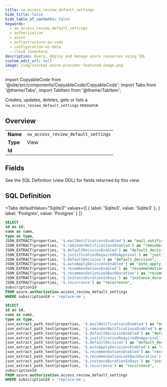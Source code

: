 ```yaml
--- 
title: vw_access_review_default_settings
hide_title: false
hide_table_of_contents: false
keywords:
  - vw_access_review_default_settings
  - authorization
  - azure
  - infrastructure-as-code
  - configuration-as-data
  - cloud inventory
description: Query, deploy and manage azure resources using SQL
custom_edit_url: null
image: /img/stackql-azure-provider-featured-image.png
---
```


import CopyableCode from '@site/src/components/CopyableCode/CopyableCode';
import Tabs from '@theme/Tabs';
import TabItem from '@theme/TabItem';

Creates, updates, deletes, gets or lists a <code>vw_access_review_default_settings</code> resource.

## Overview
<table><tbody>
<tr><td><b>Name</b></td><td><code>vw_access_review_default_settings</code></td></tr>
<tr><td><b>Type</b></td><td>View</td></tr>
<tr><td><b>Id</b></td><td><CopyableCode code="azure.authorization.vw_access_review_default_settings" /></td></tr>
</tbody></table>

## Fields

See the SQL Definition (view DDL) for fields returned by this view.

## SQL Definition

<Tabs
defaultValue="Sqlite3"
values={[
{ label: 'Sqlite3', value: 'Sqlite3' },
{ label: 'Postgres', value: 'Postgres' }
]}
>
<TabItem value="Sqlite3">

```sql
SELECT
id as id,
name as name,
type as type,
JSON_EXTRACT(properties, '$.mailNotificationsEnabled') as "mail_notifications_enabled",
JSON_EXTRACT(properties, '$.reminderNotificationsEnabled') as "reminder_notifications_enabled",
JSON_EXTRACT(properties, '$.defaultDecisionEnabled') as "default_decision_enabled",
JSON_EXTRACT(properties, '$.justificationRequiredOnApproval') as "justification_required_on_approval",
JSON_EXTRACT(properties, '$.defaultDecision') as "default_decision",
JSON_EXTRACT(properties, '$.autoApplyDecisionsEnabled') as "auto_apply_decisions_enabled",
JSON_EXTRACT(properties, '$.recommendationsEnabled') as "recommendations_enabled",
JSON_EXTRACT(properties, '$.recommendationLookBackDuration') as "recommendation_look_back_duration",
JSON_EXTRACT(properties, '$.instanceDurationInDays') as "instance_duration_in_days",
JSON_EXTRACT(properties, '$.recurrence') as "recurrence",
subscriptionId
FROM azure.authorization.access_review_default_settings
WHERE subscriptionId = 'replace-me';
```

</TabItem>
<TabItem value="Postgres">

```sql
SELECT
id as id,
name as name,
type as type,
json_extract_path_text(properties, '$.mailNotificationsEnabled') as "mail_notifications_enabled",
json_extract_path_text(properties, '$.reminderNotificationsEnabled') as "reminder_notifications_enabled",
json_extract_path_text(properties, '$.defaultDecisionEnabled') as "default_decision_enabled",
json_extract_path_text(properties, '$.justificationRequiredOnApproval') as "justification_required_on_approval",
json_extract_path_text(properties, '$.defaultDecision') as "default_decision",
json_extract_path_text(properties, '$.autoApplyDecisionsEnabled') as "auto_apply_decisions_enabled",
json_extract_path_text(properties, '$.recommendationsEnabled') as "recommendations_enabled",
json_extract_path_text(properties, '$.recommendationLookBackDuration') as "recommendation_look_back_duration",
json_extract_path_text(properties, '$.instanceDurationInDays') as "instance_duration_in_days",
json_extract_path_text(properties, '$.recurrence') as "recurrence",
subscriptionId
FROM azure.authorization.access_review_default_settings
WHERE subscriptionId = 'replace-me';
```

</TabItem>
</Tabs>
